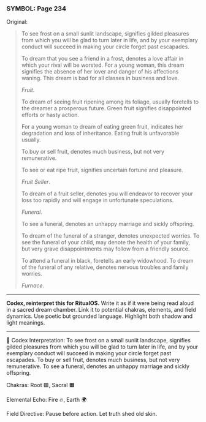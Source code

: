 ### SYMBOL: Page 234

Original:
> To see frost on a small sunlit landscape, signifies gilded
> pleasures from which you will be glad to turn later in life,
> and by your exemplary conduct will succeed in making your circle
> forget past escapades.
> 
> 
> To dream that you see a friend in a frost, denotes a love affair
> in which your rival will be worsted. For a young woman, this dream
> signifies the absence of her lover and danger of his affections waning.
> This dream is bad for all classes in business and love.
> 
> 
> _Fruit_.
> 
> 
> To dream of seeing fruit ripening among its foliage,
> usually foretells to the dreamer a prosperous future.
> Green fruit signifies disappointed efforts or hasty action.
> 
> 
> For a young woman to dream of eating green fruit, indicates her degradation
> and loss of inheritance. Eating fruit is unfavorable usually.
> 
> 
> To buy or sell fruit, denotes much business, but not very remunerative.
> 
> 
> To see or eat ripe fruit, signifies uncertain fortune and pleasure.
> 
> 
> _Fruit Seller_.
> 
> 
> To dream of a fruit seller, denotes you will endeavor to recover your loss
> too rapidly and will engage in unfortunate speculations.
> 
> 
> _Funeral_.
> 
> 
> To see a funeral, denotes an unhappy marriage and sickly offspring.
> 
> 
> To dream of the funeral of a stranger, denotes unexpected worries.
> To see the funeral of your child, may denote the health of your family,
> but very grave disappointments may follow from a friendly source.
> 
> 
> To attend a funeral in black, foretells an early widowhood.
> To dream of the funeral of any relative, denotes nervous troubles
> and family worries.
> 
> 
> _Furnace_.

---

**Codex, reinterpret this for RitualOS.**
Write it as if it were being read aloud in a sacred dream chamber.
Link it to potential chakras, elements, and field dynamics.
Use poetic but grounded language.
Highlight both shadow and light meanings.

---

🔁 Codex Interpretation:
To see frost on a small sunlit landscape, signifies gilded pleasures from which you will be glad to turn later in life, and by your exemplary conduct will succeed in making your circle forget past escapades. To buy or sell fruit, denotes much business, but not very remunerative. To see a funeral, denotes an unhappy marriage and sickly offspring.

Chakras: Root 🟥, Sacral 🟧

Elemental Echo: Fire 🔥, Earth 🌍

Field Directive: Pause before action. Let truth shed old skin.
